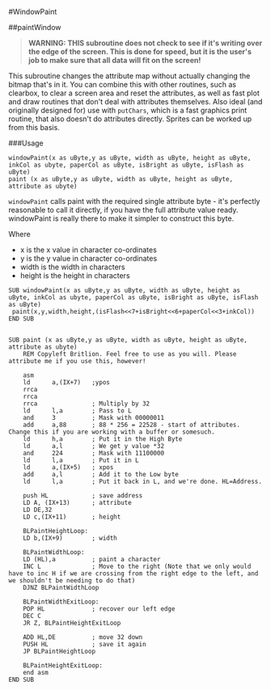 #WindowPaint

##paintWindow

>**WARNING: THIS subroutine does not check to see if it's writing over the edge of the
> screen. This is done for speed, but it is the user's job to make sure that all
> data will fit on the screen!**

This subroutine changes the attribute map without actually changing the bitmap that's in it. You can combine this with other routines, such as clearbox, to clear a screen area and reset the attributes, as well as fast plot and draw routines that don't deal with attributes themselves.
Also ideal (and originally designed for) use with `putChars`, which is a fast graphics print routine, that also doesn't do attributes directly.
Sprites can be worked up from this basis.

###Usage

```
windowPaint(x as uByte,y as uByte, width as uByte, height as uByte, inkCol as ubyte, paperCol as uByte, isBright as uByte, isFlash as uByte)
paint (x as uByte,y as uByte, width as uByte, height as uByte, attribute as ubyte)
```

`windowPaint` calls paint with the required single attribute byte - it's perfectly reasonable to call it directly,
if you have the full attribute value ready. windowPaint is really there to make it simpler to construct this byte.


Where 
* x is the x value in character co-ordinates
* y is the y value in character co-ordinates
* width is the width in characters
* height is the height in characters


```
SUB windowPaint(x as uByte,y as uByte, width as uByte, height as uByte, inkCol as ubyte, paperCol as uByte, isBright as uByte, isFlash as uByte)
 paint(x,y,width,height,(isFlash<<7+isBright<<6+paperCol<<3+inkCol))
END SUB


SUB paint (x as uByte,y as uByte, width as uByte, height as uByte, attribute as ubyte)
    REM Copyleft Britlion. Feel free to use as you will. Please attribute me if you use this, however!

    asm
    ld      a,(IX+7)   ;ypos
    rrca
    rrca
    rrca               ; Multiply by 32
    ld      l,a        ; Pass to L
    and     3          ; Mask with 00000011
    add     a,88       ; 88 * 256 = 22528 - start of attributes. Change this if you are working with a buffer or somesuch.
    ld      h,a        ; Put it in the High Byte
    ld      a,l        ; We get y value *32
    and     224        ; Mask with 11100000
    ld      l,a        ; Put it in L
    ld      a,(IX+5)   ; xpos 
    add     a,l        ; Add it to the Low byte
    ld      l,a        ; Put it back in L, and we're done. HL=Address.
    
    push HL            ; save address
    LD A, (IX+13)      ; attribute
    LD DE,32
    LD c,(IX+11)       ; height
    
    BLPaintHeightLoop: 
    LD b,(IX+9)        ; width
    
    BLPaintWidthLoop:
    LD (HL),a          ; paint a character
    INC L              ; Move to the right (Note that we only would have to inc H if we are crossing from the right edge to the left, and we shouldn't be needing to do that)
    DJNZ BLPaintWidthLoop
    
    BLPaintWidthExitLoop:
    POP HL             ; recover our left edge
    DEC C
    JR Z, BLPaintHeightExitLoop
    
    ADD HL,DE          ; move 32 down
    PUSH HL            ; save it again
    JP BLPaintHeightLoop

    BLPaintHeightExitLoop:
    end asm
END SUB
```
